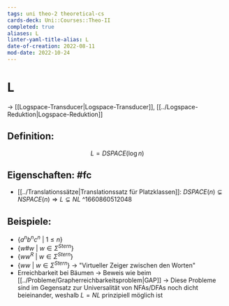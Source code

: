```yaml
---
tags: uni theo-2 theoretical-cs
cards-deck: Uni::Courses::Theo-II
completed: true
aliases: L
linter-yaml-title-alias: L
date-of-creation: 2022-08-11
mod-date: 2022-10-24
---
```


# L
→ [[Logspace-Transducer|Logspace-Transducer]], [[../Logspace-Reduktion|Logspace-Reduktion]]

## Definition:
$$L = DSPACE(\log n)$$

## Eigenschaften: #fc
- [[../Translationssätze|Translationssatz für Platzklassen]]: $DSPACE(n)\subsetneq NSPACE(n)\Rightarrow L\subsetneq NL$
^1660860512048

## Beispiele:
- $\{a^n b^n c^n~|~1 \leq n\}$
- $\{w\#w~|~w \in \Sigma^{Stern}\}$
- $\{ww^R~|~w \in \Sigma^{Stern}\}$
- $\{ww~|~w \in \Sigma^{Stern}\}$
	→ "Virtueller Zeiger zwischen den Worten"
- Erreichbarkeit bei Bäumen
	→ Beweis wie beim [[../Probleme/Grapherreichbarkeitsproblem|GAP]]
	→ Diese Probleme sind im Gegensatz zur Universalität von NFAs/DFAs noch dicht beieinander, weshalb $L=NL$ prinzipiell möglich ist
